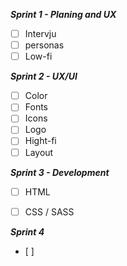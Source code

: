 ***Sprint 1 - Planing and UX***
- [ ] Intervju
- [ ] personas
- [ ] Low-fi

***Sprint 2 - UX/UI***
- [ ] Color
- [ ] Fonts
- [ ] Icons
- [ ] Logo
- [ ] Hight-fi
- [ ] Layout

***Sprint 3 - Development***
- [ ] HTML
- [ ] CSS / SASS


***Sprint 4***
- [ ]